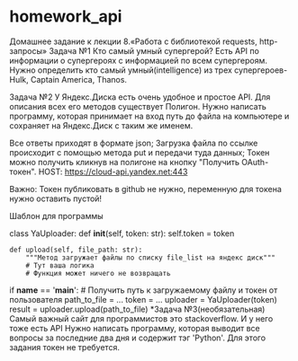# homework_api
Домашнее задание к лекции 8.«Работа с библиотекой requests, http-запросы»
Задача №1
Кто самый умный супергерой?
Есть API по информации о супергероях с информацией по всем супергероям. Нужно определить кто самый умный(intelligence) из трех супергероев- Hulk, Captain America, Thanos.

Задача №2
У Яндекс.Диска есть очень удобное и простое API. Для описания всех его методов существует Полигон. Нужно написать программу, которая принимает на вход путь до файла на компьютере и сохраняет на Яндекс.Диск с таким же именем.

Все ответы приходят в формате json;
Загрузка файла по ссылке происходит с помощью метода put и передачи туда данных;
Токен можно получить кликнув на полигоне на кнопку "Получить OAuth-токен".
HOST: https://cloud-api.yandex.net:443

Важно: Токен публиковать в github не нужно, переменную для токена нужно оставить пустой!

Шаблон для программы

class YaUploader:
    def __init__(self, token: str):
        self.token = token

    def upload(self, file_path: str):
        """Метод загружает файлы по списку file_list на яндекс диск"""
        # Тут ваша логика
        # Функция может ничего не возвращать


if __name__ == '__main__':
    # Получить путь к загружаемому файлу и токен от пользователя
    path_to_file = ...
    token = ...
    uploader = YaUploader(token)
    result = uploader.upload(path_to_file)
*Задача №3(необязательная)
Самый важный сайт для программистов это stackoverflow. И у него тоже есть API Нужно написать программу, которая выводит все вопросы за последние два дня и содержит тэг 'Python'. Для этого задания токен не требуется.